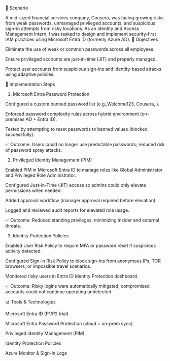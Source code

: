 📌 Scenario

A mid-sized financial services company, Cousera, was facing growing risks from weak passwords, unmanaged privileged accounts, and suspicious sign-in attempts from risky locations.
As an Identity and Access Management Intern, I was tasked to design and implement security-first IAM practices using Microsoft Entra ID (formerly Azure AD).
🎯 Objectives

Eliminate the use of weak or common passwords across all employees.

Ensure privileged accounts are just-in-time (JIT) and properly managed.

Protect user accounts from suspicious sign-ins and identity-based attacks using adaptive policies.

🔧 Implementation Steps
1. Microsoft Entra Password Protection

Configured a custom banned password list (e.g.,Welcome123, Cousera, ).

Enforced password complexity rules across hybrid environment (on-premises AD + Entra ID).

Tested by attempting to reset passwords to banned values (blocked successfully).

✅ Outcome: Users could no longer use predictable passwords; reduced risk of password spray attacks.

2. Privileged Identity Management (PIM)

Enabled PIM in Microsoft Entra ID to manage roles like Global Administrator and Privileged Role Administrator.

Configured Just-in-Time (JIT) access so admins could only elevate permissions when needed.

Added approval workflow (manager approval required before elevation).

Logged and reviewed audit reports for elevated role usage.

✅ Outcome: Reduced standing privileges, minimizing insider and external threats.

3. Identity Protection Policies

Enabled User Risk Policy to require MFA or password reset if suspicious activity detected.

Configured Sign-in Risk Policy to block sign-ins from anonymous IPs, TOR browsers, or impossible travel scenarios.

Monitored risky users in Entra ID Identity Protection dashboard.

✅ Outcome: Risky logins were automatically mitigated; compromised accounts could not continue operating undetected.

📊 Tools & Technologies

Microsoft Entra ID (P1/P2 trial)

Microsoft Entra Password Protection (cloud + on-prem sync)

Privileged Identity Management (PIM)

Identity Protection Policies

Azure Monitor & Sign-in Logs
